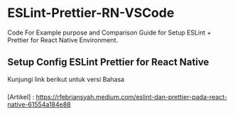 # ESLint-Prettier-RN-VSCode

Code For Example purpose and Comparison Guide for Setup ESLint + Prettier for React Native Environment.

## Setup Config ESLint Prettier for React Native
Kunjungi link berikut untuk versi Bahasa 


###
[Artikel] : https://rfebriansyah.medium.com/eslint-dan-prettier-pada-react-native-61554a184e88
